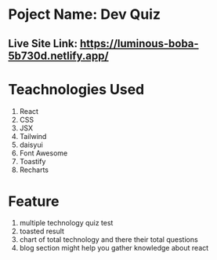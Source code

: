 # Poject Name: Dev Quiz
## Live Site Link: https://luminous-boba-5b730d.netlify.app/

# Teachnologies Used
 1. React
 2. CSS
 3. JSX
 4. Tailwind
 5. daisyui
 6. Font Awesome
 7. Toastify
 8. Recharts

# Feature
 1. multiple technology quiz test
 2. toasted result
 3. chart of total technology and there their total questions
 4. blog section might help you gather knowledge about react

